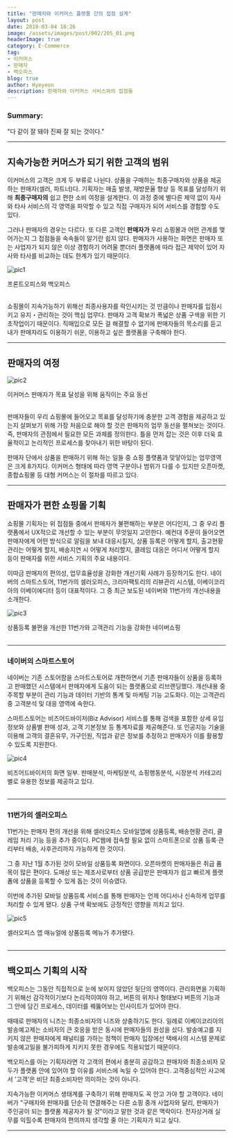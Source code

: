 ```yaml
---
title: "판매자와 이커머스 플랫폼 간의 접점 설계"
layout: post
date: 2018-03-04 18:26
image: /assets/images/post/002/205_01.png
headerImage: true
category: E-Commerce
tag:
- 이커머스
- 판매자
- 백오피스
blog: true
author: Hyeyeon
description: 판매자와 이커머스 서비스와의 접점들
---
```


### Summary:

"다 같이 잘 돼야 진짜 잘 되는 것이다."

---

## 지속가능한 커머스가 되기 위한 고객의 범위

이커머스의 고객은 크게 두 부류로 나뉜다. 상품을 구매하는 최종구매자와 상품을 제공하는 판매자(셀러, 파트너)다. 기획자는 매출 발생, 재방문율 향상 등 목표를 달성하기 위해 **최종구매자의** 쉽고 편한 소비 여정을 설계한다. 이 과정 중에 별다른 제약 없이 자사와 타사 서비스의 각 영역을 파악할 수 있고 직접 구매자가 되어 서비스를 경험할 수도 있다.

그러나 판매자의 경우는 다르다. 또 다른 고객인 **판매자가** 우리 쇼핑몰과 어떤 관계를 맺어가는지 그 접점들을 속속들이 알기란 쉽지 않다. 판매자가 사용하는 화면은 판매자 또는 사업자가 되지 않은 이상 경험하기 어려울 뿐더러 플랫폼에 따라 접근 제약이 있어 자사와 타사를 비교하는 데도 한계가 있기 때문이다.

![pic1](/assets/images/post/002/205_01.png)
<figcaption class="caption">프론트오피스와 백오피스</figcaption>
<br>

쇼핑몰이 지속가능하기 위해선 최종사용자를 락인시키는 것 만큼이나 판매자를 입점시키고 유지・관리하는 것이 핵심 업무다. 판매자 고객 확보가 폭넓은 상품 구색을 위한 기초작업이기 때문이다. 직매입으로 모든 걸 해결할 수 없기에 판매자들의 목소리를 듣고 내가 판매자라도 이용하기 쉬운, 이용하고 싶은 플랫폼을 구축해야 한다.

---

## 판매자의 여정

![pic2](/assets/images/post/002/205_02.png)
<figcaption class="caption">이커머스 판매자가 목표 달성을 위해 움직이는 주요 동선</figcaption>
<br>

판매자들이 우리 쇼핑몰에 들어오고 목표를 달성하기에 충분한 고객 경험을 제공하고 있는지 살펴보기 위해 가장 처음으로 해야 할 것은 판매자의 업무 동선을 펼쳐보는 것이다. 즉, 판매자의 관점에서 필요한 모든 과제를 정의한다. 틀을 먼저 잡는 것은 이후 더욱 효율적이고 논리적인 프로세스를 찾아내기 위한 바탕이 된다.

판매자 단에서 상품을 판매하기 위해 하는 일들 중 쇼핑 플랫폼과 맞닿아있는 업무영역은 크게 8가지다. 이커머스 형태에 따라 영역 구분이나 범위가 다를 수 있지만 오픈마켓, 종합쇼핑몰 등 대형 커머스는 이 절차를 따르고 있다.

---

## 판매자가 편한 쇼핑몰 기획

쇼핑몰 기획자는 위 접점들 중에서 판매자가 불편해하는 부분은 어디인지, 그 중 우리 플랫폼에서 UX적으로 개선할 수 있는 부분이 무엇일지 고민한다. 예컨대 주문이 들어오면 판매자에게 어떤 방식으로 알림을 보내 대응시킬지, 상품 등록은 어떻게 할지, 출고현황 관리는 어떻게 할지, 배송지연 시 어떻게 처리할지, 클레임 대응은 어디서 어떻게 할지 등이 판매자를 위한 서비스 기획의 주요 내용이다.

이따금 판매자의 편의성, 업무효율성을 강화한 개선기획 사례가 등장하기도 한다. 네이버의 스마트스토어, 11번가의 셀러오피스, 크리마팩토리의 리뷰관리 시스템, 이베이코리아의 이베이에디터 등이 대표적이다. 그 중 최근 보도된 네이버와 11번가의 개선내용을 소개한다.

![pic3](/assets/images/post/002/205_03.png)
<figcaption class="caption">상품등록 불편을 개선한 11번가와 고객관리 기능을 강화한 네이버쇼핑</figcaption>
<br>

---

### 네이버의 스마트스토어

네이버는 기존 스토어팜을 스마트스토어로 개편하면서 기존 판매자들이 상품을 등록하고 판매했던 시스템에서 판매자에게 도움이 되는 플랫폼으로 리브랜딩했다. 개선내용 중 주목할 부분이 관리 기능과 데이터 기반의 통계 및 마케팅 기능 고도화다. 이는 고객관리 중 고객분석 및 대응 영역에 속한다.

스마트스토어는 비즈어드바이저(Biz Advisor) 서비스를 통해 검색을 포함한 상세 유입 정보와 상품별 판매 성과, 고객 기본정보 등 통계자료를 제공해준다. 또 인공지능 기술을 이용해 고객의 결혼유무, 가구인원, 직업과 같은 정보를 추정하고 판매자가 이를 활용할 수 있도록 지원한다.

![pic4](/assets/images/post/002/205_04.png)
<figcaption class="caption">비즈어드바이저의 화면 일부. 판매분석, 마케팅분석, 쇼핑행동분석, 시장분석 카테고리별로 유용한 정보를 제공하고 있다.</figcaption>
<br>

---

### 11번가의 셀러오피스

11번가는 판매자 편의 개선을 위해 셀러오피스 모바일앱에 상품등록, 배송현황 관리, 클레임 처리 기능 등을 추가 중이다. PC웹에 접속할 필요 없이 스마트폰으로 상품 등록·관리부터 배송, 사후관리까지 가능하게 한 것이다.

그 중 지난 1월 추가된 것이 모바일 상품등록 화면이다. 오픈마켓의 판매자들은 취급 품목이 많은 편이다. 도매상 또는 제조사로부터 상품 공급받은 판매자가 쉽고 빠르게 플랫폼에 상품을 등록할 수 있게 돕는 것이 이슈였다.

이번에 추가된 모바일 상품등록 서비스를 통해 판매자는 언제 어디서나 신속하게 업무를 처리할 수 있게 됐다. 상품 구색 확보에도 긍정적인 영향을 끼치고 있다.

![pic5](/assets/images/post/002/205_05.png)
<figcaption class="caption">셀러오피스 앱 매뉴얼에 상품등록 메뉴가 추가됐다.</figcaption>
<br>

---

## 백오피스 기획의 시작

백오피스는 그동안 직접적으로 눈에 보이지 않았던 뒷단의 영역이다. 관리화면을 기획하기 위해선 감각적이기보다 논리적이여야 하고, 버튼의 위치나 형태보다 버튼의 기능과 그 안에 담긴 프로세스, 데이터를 꿰뚫어보는 인사이트가 있어야 한다.

때때로 판매자의 니즈는 최종소비자의 니즈와 상충하기도 한다. 일례로 이베이코리아의 발송예고제는 소비자의 큰 호응을 받은 동시에 판매자들의 원성을 샀다. 발송예고를 지키지 않은 판매자에게 패널티를 가하는 정책이 판매자 입장에선 택배사의 시스템 문제로 발송예고일을 불가피하게 지키지 못한 경우에도 적용되었기 때문이다.

백오피스를 아는 기획자라면 각 고객의 편에서 충분히 공감하고 판매자와 최종소비자 모두가 플랫폼 안에 있어야 할 이유를 서비스에 녹일 수 있어야 한다. 고객중심적인 사고에서 '고객'은 비단 최종소비자만 의미하는 것이 아니다.

지속가능한 이커머스 생태계를 구축하기 위해 판매자도 꼭 안고 가야 할 고객이다. 네이버가 "구매자와 판매자를 단순히 연결해주는 다른 쇼핑 중개 사업자와 달리, 판매자가 주인공이 되는 플랫폼 제공자가 될 것"이라고 말한 것과 같은 맥락이다. 전자상거래 실무를 익힐수록 판매자의 편의까지 생각할 줄 아는 기획자가 되고 싶다.

---
